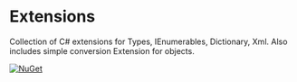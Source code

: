 # Extensions
Collection of C# extensions for Types, IEnumerables, Dictionary, Xml. Also includes simple conversion Extension for objects.

[![NuGet](https://img.shields.io/nuget/v/NMyVision.Extensions.svg?style=flat-square&logo=nuget)](https://www.nuget.org/packages/NMyVision.Extensions/)
